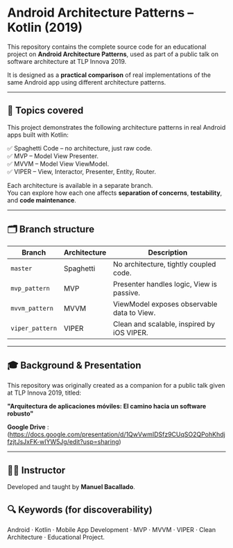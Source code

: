 # Android Architecture Patterns – Kotlin (2019)

This repository contains the complete source code for an educational project on **Android Architecture Patterns**, used as part of a public talk on software architecture at TLP Innova 2019.

It is designed as a **practical comparison** of real implementations of the same Android app using different architecture patterns.

---

## 🧠 Topics covered

This project demonstrates the following architecture patterns in real Android apps built with Kotlin:

✅ Spaghetti Code – no architecture, just raw code.  
✅ MVP – Model View Presenter.  
✅ MVVM – Model View ViewModel.  
✅ VIPER – View, Interactor, Presenter, Entity, Router.

Each architecture is available in a separate branch.  
You can explore how each one affects **separation of concerns**, **testability**, and **code maintenance**.

---

## 🗂️ Branch structure

| Branch           | Architecture | Description |
|------------------|--------------|-------------|
| `master`         | Spaghetti    | No architecture, tightly coupled code. |
| `mvp_pattern`    | MVP          | Presenter handles logic, View is passive. |
| `mvvm_pattern`   | MVVM         | ViewModel exposes observable data to View. |
| `viper_pattern`  | VIPER        | Clean and scalable, inspired by iOS VIPER. |

---

## 🎓 Background & Presentation

This repository was originally created as a companion for a public talk given at TLP Innova 2019, titled:

**"Arquitectura de aplicaciones móviles: El camino hacia un software robusto"**

**Google Drive** : (https://docs.google.com/presentation/d/1QwVwmIDSfz9CUqSO2QPohKhdjfzjtJsJxFK-wIYW5Jg/edit?usp=sharing)

---

## 👨‍🏫 Instructor

Developed and taught by **Manuel Bacallado**. 

## 🔍 Keywords (for discoverability)

Android · Kotlin · Mobile App Development · MVP · MVVM · VIPER · Clean Architecture · Educational Project.
